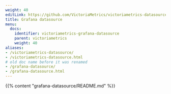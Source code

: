 ```yaml
---
weight: 40
editLink: https://github.com/VictoriaMetrics/victoriametrics-datasource/blob/main/README.md
title: Grafana datasource
menu:
  docs:
    identifier: victoriametrics-grafana-datasource
    parent: victoriametrics
    weight: 40
aliases:
- /victoriametrics-datasource/
- /victoriametrics-datasource.html
# old doc name before it was renamed
- /grafana-datasource/
- /grafana-datasource.html
---
```

{{% content "grafana-datasource/README.md" %}}
